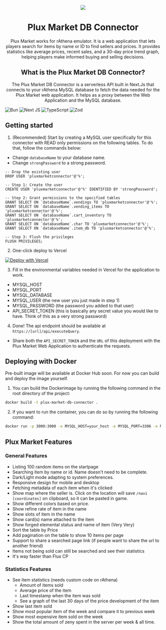 <div align="center"><a name="readme-top"></a>

[![][image-banner]][website-link]

# Plux Market DB Connector

Plux Market works for rAthena emulator. It is a web application that lets players search for items by name or ID to find sellers and prices. It provides statistics like average prices, recent sales, and a 30-day price trend graph, helping players make informed buying and selling decisions.

## What is the Plux Market DB Connector?

The Plux Market DB Connector is a serverless API built in Next.Js that connects to your rAthena MySQL database to fetch the data needed for the Plux Market web application. It helps as a proxy between the Web Application and the MySQL database.

</div>

![Bun](https://img.shields.io/badge/Bun-%23000000.svg?style=for-the-badge&logo=bun&logoColor=white)
![Next JS](https://img.shields.io/badge/Next-black?style=for-the-badge&logo=next.js&logoColor=white)
![TypeScript](https://img.shields.io/badge/typescript-%23007ACC.svg?style=for-the-badge&logo=typescript&logoColor=white)
![Zod](https://img.shields.io/badge/zod-%233068b7.svg?style=for-the-badge&logo=zod&logoColor=white)

## Getting started

1. (Recommended) Start by creating a MySQL user specifically for this connector with READ only permissions on the following tables. To do that, follow the commands below:

- Change `databaseName` to your database name.
- Change `strongPassword` to a strong password.

```
-- Drop the existing user
DROP USER 'pluxmarketconnector'@'%';

-- Step 1: Create the user
CREATE USER 'pluxmarketconnector'@'%' IDENTIFIED BY 'strongPassword';

-- Step 2: Grant permissions to the specified tables
GRANT SELECT ON `databaseName`.vendings TO 'pluxmarketconnector'@'%';
GRANT SELECT ON `databaseName`.vending_items TO 'pluxmarketconnector'@'%';
GRANT SELECT ON `databaseName`.cart_inventory TO 'pluxmarketconnector'@'%';
GRANT SELECT ON `databaseName`.char TO 'pluxmarketconnector'@'%';
GRANT SELECT ON `databaseName`.item_db TO 'pluxmarketconnector'@'%';

-- Step 3: Flush the privileges
FLUSH PRIVILEGES;

```

2. One-click deploy to Vercel

[![Deploy with Vercel](https://vercel.com/button)](https://vercel.com/new/clone?repository-url=https%3A%2F%2Fgithub.com%2Fx0NaN0x%2Fplux-market-db-connector&env=MYSQL_HOST,MYSQL_PORT,MYSQL_DATABASE,MYSQL_USER,MYSQL_PASSWORD,API_SECRET_TOKEN)

3. Fill in the environmental variables needed in Vercel for the application to work.

- MYSQL_HOST
- MYSQL_PORT
- MYSQL_DATABASE
- MYSQL_USER (the new user you just made in step 1)
- MYSQL_PASSWORD (the password you added to that user)
- API_SECRET_TOKEN (this is basically any secret value you would like to have. Think of this as a very strong password)

4. Done! The api endpoint should be available at `https://[url]/api/executeQuery`.

- Share both the `API_SECRET_TOKEN` and the `URL` of this deployment with the Plux Market Web Application to authenticate the requests.

## Deploying with Docker

Pre-built image will be available at Docker Hub soon. For now you can build and deploy the image yourself.

1. You can build the Dockerimage by running the following command in the root directory of the project:

```bash
docker build -t plux-market-db-connector .
```

2. If you want to run the container, you can do so by running the following command:

```bash
docker run -p 3000:3000 -e MYSQL_HOST=your_host -e MYSQL_PORT=3306 -e MYSQL_DATABASE=your_database -e MYSQL_USER=your_user -e MYSQL_PASSWORD=your_password -e API_SECRET_TOKEN=your_secret_token plux-market-db-connector
```

## Plux Market Features

### General Features

- Listing 100 random items on the startpage
- Searching item by name or id. Name doesn't need to be complete.
- Dark/Light mode adapting to system preferences.
- Responsive design for mobile and desktop
- Fetching metadata of each item when it's clicked
- Show map where the seller is. Click on the location will save `/navi [coordinates]` on clipboard, so it can be pasted in game.
- Show different colors based on price.
- Show refine rate of item in the name
- Show slots of item in the name
- Show card(s) name attached to the item
- Show forged elemental status and name of item (Very Very)
- Sort the table by Price
- Add pagination on the table to show 10 items per page
- Support to share a searched page link (if people want to share the url to another friend)
- Items not being sold can still be searched and see their statistics
- It's way faster than Flux CP

### Statistics Features

- See item statistics (needs custom code on rAthena)
  - Amount of items sold
  - Average price of the item
  - Last timestamp when the item was sold
  - See a graph of the last 30 days of the price development of the item
- Show last item sold
- Show most popular item of the week and compare it to previous week
- Show most expensive item sold on the week
- Show the total amount of zeny spent in the server per week & all time.

<!-- LINK GROUP -->

[website-link]: https://plux.dev
[image-banner]: https://plux.dev/images/db-connector-image.png
